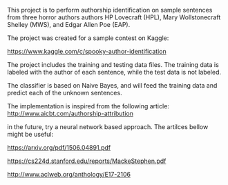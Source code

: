 This project is to perform authorship identification on sample sentences from three horror authors authors HP Lovecraft (HPL), Mary Wollstonecraft Shelley (MWS), and Edgar Allen Poe (EAP).

The project was created for a sample contest on Kaggle:

https://www.kaggle.com/c/spooky-author-identification

The project includes the training and testing data files. 
The training data is labeled with the author of each sentence, while the test data is not labeled.

The classifier is based on Naive Bayes, and will feed the training data and predict each of the unknown sentences.

The implementation is inspired from the following article:
http://www.aicbt.com/authorship-attribution

in the future, try a neural network based approach. 
The artilces bellow might be useful:

https://arxiv.org/pdf/1506.04891.pdf

https://cs224d.stanford.edu/reports/MackeStephen.pdf

http://www.aclweb.org/anthology/E17-2106
